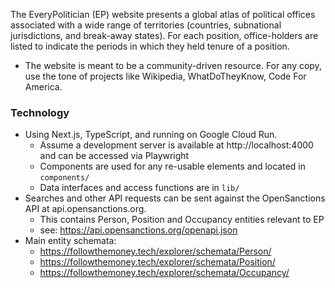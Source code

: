The EveryPolitician (EP) website presents a global atlas of political offices associated with a wide range of territories (countries, subnational jurisdictions, and break-away states). For each position, office-holders are listed to indicate the periods in which they held tenure of a position.

* The website is meant to be a community-driven resource. For any copy, use the tone of projects like Wikipedia, WhatDoTheyKnow, Code For America.


### Technology 

* Using Next.js, TypeScript, and running on Google Cloud Run.
    * Assume a development server is available at http://localhost:4000 and can be accessed via Playwright
    * Components are used for any re-usable elements and located in `components/`
    * Data interfaces and access functions are in `lib/`
* Searches and other API requests can be sent against the OpenSanctions API at api.opensanctions.org.
    * This contains Person, Position and Occupancy entities relevant to EP
    * see: https://api.opensanctions.org/openapi.json
* Main entity schemata:
    * https://followthemoney.tech/explorer/schemata/Person/ 
    * https://followthemoney.tech/explorer/schemata/Position/
    * https://followthemoney.tech/explorer/schemata/Occupancy/ 
